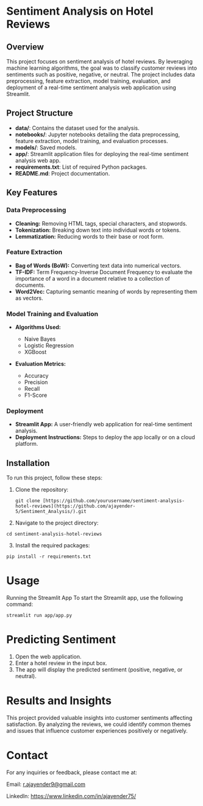 # Sentiment Analysis on Hotel Reviews

## Overview

This project focuses on sentiment analysis of hotel reviews. By leveraging machine learning algorithms, the goal was to classify customer reviews into sentiments such as positive, negative, or neutral. The project includes data preprocessing, feature extraction, model training, evaluation, and deployment of a real-time sentiment analysis web application using Streamlit.

## Project Structure

- **data/**: Contains the dataset used for the analysis.
- **notebooks/**: Jupyter notebooks detailing the data preprocessing, feature extraction, model training, and evaluation processes.
- **models/**: Saved models.
- **app/**: Streamlit application files for deploying the real-time sentiment analysis web app.
- **requirements.txt**: List of required Python packages.
- **README.md**: Project documentation.

## Key Features

### Data Preprocessing

- **Cleaning:** Removing HTML tags, special characters, and stopwords.
- **Tokenization:** Breaking down text into individual words or tokens.
- **Lemmatization:** Reducing words to their base or root form.

### Feature Extraction

- **Bag of Words (BoW):** Converting text data into numerical vectors.
- **TF-IDF:** Term Frequency-Inverse Document Frequency to evaluate the importance of a word in a document relative to a collection of documents.
- **Word2Vec:** Capturing semantic meaning of words by representing them as vectors.

### Model Training and Evaluation

- **Algorithms Used:**
  - Naive Bayes
  - Logistic Regression
  - XGBoost

- **Evaluation Metrics:**
  - Accuracy
  - Precision
  - Recall
  - F1-Score

### Deployment

- **Streamlit App:** A user-friendly web application for real-time sentiment analysis.
- **Deployment Instructions:** Steps to deploy the app locally or on a cloud platform.

## Installation

To run this project, follow these steps:

1. Clone the repository:
   ```
   git clone [https://github.com/yourusername/sentiment-analysis-hotel-reviews](https://github.com/ajayender-5/Sentiment_Analysis/).git
 2. Navigate to the project directory: 
  ```
cd sentiment-analysis-hotel-reviews
```
3. Install the required packages:
```
pip install -r requirements.txt
```
# Usage

Running the Streamlit App
To start the Streamlit app, use the following command: 
```
streamlit run app/app.py
```
# Predicting Sentiment
1. Open the web application.
2. Enter a hotel review in the input box.
3. The app will display the predicted sentiment (positive, negative, or neutral).
# Results and Insights
This project provided valuable insights into customer sentiments affecting satisfaction. By analyzing the reviews, we could identify common themes and issues that influence customer experiences positively or negatively.

# Contact
For any inquiries or feedback, please contact me at:

Email: r.ajayender9@gmail.com

LinkedIn: https://www.linkedin.com/in/ajayender75/

